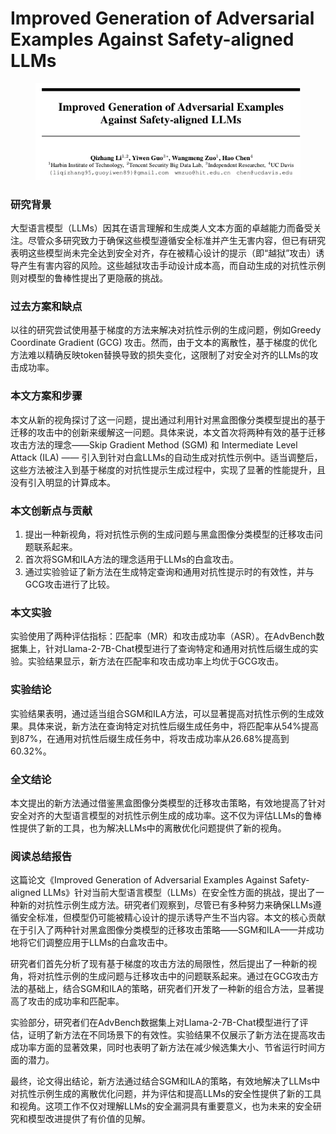 # Improved Generation of Adversarial Examples Against Safety-aligned LLMs

<figure><img src="../.gitbook/assets/image (2) (1) (1) (1).png" alt=""><figcaption></figcaption></figure>

### 研究背景

大型语言模型（LLMs）因其在语言理解和生成类人文本方面的卓越能力而备受关注。尽管众多研究致力于确保这些模型遵循安全标准并产生无害内容，但已有研究表明这些模型尚未完全达到安全对齐，存在被精心设计的提示（即“越狱”攻击）诱导产生有害内容的风险。这些越狱攻击手动设计成本高，而自动生成的对抗性示例则对模型的鲁棒性提出了更隐蔽的挑战。

### 过去方案和缺点

以往的研究尝试使用基于梯度的方法来解决对抗性示例的生成问题，例如Greedy Coordinate Gradient (GCG) 攻击。然而，由于文本的离散性，基于梯度的优化方法难以精确反映token替换导致的损失变化，这限制了对安全对齐的LLMs的攻击成功率。

### 本文方案和步骤

本文从新的视角探讨了这一问题，提出通过利用针对黑盒图像分类模型提出的基于迁移的攻击中的创新来缓解这一问题。具体来说，本文首次将两种有效的基于迁移攻击方法的理念——Skip Gradient Method (SGM) 和 Intermediate Level Attack (ILA) —— 引入到针对白盒LLMs的自动生成对抗性示例中。适当调整后，这些方法被注入到基于梯度的对抗性提示生成过程中，实现了显著的性能提升，且没有引入明显的计算成本。

### 本文创新点与贡献

1. 提出一种新视角，将对抗性示例的生成问题与黑盒图像分类模型的迁移攻击问题联系起来。
2. 首次将SGM和ILA方法的理念适用于LLMs的白盒攻击。
3. 通过实验验证了新方法在生成特定查询和通用对抗性提示时的有效性，并与GCG攻击进行了比较。

### 本文实验

实验使用了两种评估指标：匹配率（MR）和攻击成功率（ASR）。在AdvBench数据集上，针对Llama-2-7B-Chat模型进行了查询特定和通用对抗性后缀生成的实验。实验结果显示，新方法在匹配率和攻击成功率上均优于GCG攻击。

### 实验结论

实验结果表明，通过适当组合SGM和ILA方法，可以显著提高对抗性示例的生成效果。具体来说，新方法在查询特定对抗性后缀生成任务中，将匹配率从54%提高到87%，在通用对抗性后缀生成任务中，将攻击成功率从26.68%提高到60.32%。

### 全文结论

本文提出的新方法通过借鉴黑盒图像分类模型的迁移攻击策略，有效地提高了针对安全对齐的大型语言模型的对抗性示例生成的成功率。这不仅为评估LLMs的鲁棒性提供了新的工具，也为解决LLMs中的离散优化问题提供了新的视角。

### 阅读总结报告

这篇论文《Improved Generation of Adversarial Examples Against Safety-aligned LLMs》针对当前大型语言模型（LLMs）在安全性方面的挑战，提出了一种新的对抗性示例生成方法。研究者们观察到，尽管已有多种努力来确保LLMs遵循安全标准，但模型仍可能被精心设计的提示诱导产生不当内容。本文的核心贡献在于引入了两种针对黑盒图像分类模型的迁移攻击策略——SGM和ILA——并成功地将它们调整应用于LLMs的白盒攻击中。

研究者们首先分析了现有基于梯度的攻击方法的局限性，然后提出了一种新的视角，将对抗性示例的生成问题与迁移攻击中的问题联系起来。通过在GCG攻击方法的基础上，结合SGM和ILA的策略，研究者们开发了一种新的组合方法，显著提高了攻击的成功率和匹配率。

实验部分，研究者们在AdvBench数据集上对Llama-2-7B-Chat模型进行了评估，证明了新方法在不同场景下的有效性。实验结果不仅展示了新方法在提高攻击成功率方面的显著效果，同时也表明了新方法在减少候选集大小、节省运行时间方面的潜力。

最终，论文得出结论，新方法通过结合SGM和ILA的策略，有效地解决了LLMs中对抗性示例生成的离散优化问题，并为评估和提高LLMs的安全性提供了新的工具和视角。这项工作不仅对理解LLMs的安全漏洞具有重要意义，也为未来的安全研究和模型改进提供了有价值的见解。
